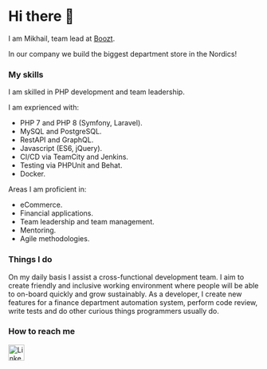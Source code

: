 # Hi there 👋

I am Mikhail, team lead at [Boozt](https://www.boozt.com).

In our company we build the biggest department store in the Nordics!

### My skills

I am skilled in PHP development and team leadership.

I am exprienced with:
* PHP 7 and PHP 8 (Symfony, Laravel).
* MySQL and PostgreSQL.
* RestAPI and GraphQL.
* Javascript (ES6, jQuery).
* CI/CD via TeamCity and Jenkins.
* Testing via PHPUnit and Behat.
* Docker.

Areas I am proficient in:
* eCommerce.
* Financial applications.
* Team leadership and team management.
* Mentoring.
* Agile methodologies.

### Things I do

On my daily basis I assist a cross-functional development team. I aim to create friendly and inclusive working environment where people will be able to on-board quickly and grow sustainably. As a developer, I create new features for a finance department automation system, perform code review, write tests and do other curious things programmers usually do.

### How to reach me

<a href="https://www.linkedin.com/in/mikhail-shchekotov-968103210/">
  <img width="32px" height="32px" src="https://user-images.githubusercontent.com/1062217/156883182-04f70b8b-44b4-493b-8ba0-dae93b310a40.png" alt="LinkedIn" />
</a>
